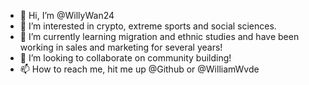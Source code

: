 - 👋 Hi, I’m @WillyWan24
- 👀 I’m interested in crypto, extreme sports and social sciences. 
- 🌱 I’m currently learning migration and ethnic studies and have been working in sales and marketing for several years!
- 💞️ I’m looking to collaborate on community building! 
- 📫 How to reach me, hit me up @Github or @WilliamWvde

<!---
WillyWan24/WillyWan24 is a ✨ special ✨ repository because its `README.md` (this file) appears on your GitHub profile.
You can click the Preview link to take a look at your changes.
--->
